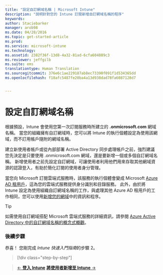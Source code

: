 ```yaml
---
title: "設定自訂網域名稱 | Microsoft Intune"
description: "說明針對您的 Intune 訂閱新增自訂網域名稱的程序"
keywords: 
author: Staciebarker
manager: arob98
ms.date: 04/28/2016
ms.topic: get-started-article
ms.prod: 
ms.service: microsoft-intune
ms.technology: 
ms.assetid: 2382f36f-13d8-4a32-81ad-6cfa604889c3
ms.reviewer: jeffgilb
ms.suite: ems
translationtype: Human Translation
ms.sourcegitcommit: 376e6c1ae229187ab8ec73390f091f1d534365dd
ms.openlocfilehash: f18afc5487fe20ba4a13d938dad78fa6087128d7


---
```



# 設定自訂網域名稱

根據預設，Intune 會使用您第一次訂閱服務時所建立的 **<domain>.onmicrosoft.com** 網域名稱。 當您的組織擁有自訂網域時，您可以將 Intune 的執行個體設定為使用該網域，而不訂用帳戶隨附的網域名稱。

建立新使用者帳戶或從內部部署 Active Directory 同步處理帳戶之前，強烈建議您先決定是只要使用 .onmicrosoft.com 網域，還是要新增一個或多個自訂網域名稱。 新增使用者之前先設定自訂網域，可讓使用者利用他們用來存取其他網域資源的認證登入，有助於簡化訂閱的使用者身分管理。

當您向 Microsoft 訂閱雲端式服務時，該服務的執行個體會變成 Microsoft [Azure AD 租用戶](http://technet.microsoft.com/library/jj573650.aspx#BKMK_WhatIsAnAzureADTenant)，這為您的雲端式服務提供身分識別和目錄服務。 此外，由於將 Intune 設定為使用組織自訂網域名稱的工作，與處理其他 Azure AD 租用戶的工作相同，您可以使用[新增您的網域](https://azure.microsoft.com/documentation/articles/active-directory-add-domain/)中的資訊和程序。

> [!TIP]
> 如需使用自訂網域搭配 Microsoft 雲端式服務的詳細資訊，請參閱 [Azure Active Directory 中的自訂網域名稱的概念式概觀](https://azure.microsoft.com/documentation/articles/active-directory-add-domain-concepts/)。

### 後續步驟
恭喜！ 您剛完成 *Intune 快速入門指南*的步驟 2。

>[!div class="step-by-step"]

>[&larr; **登入 Intune**](.\start-with-a-paid-subscription-to-microsoft-intune-step-1.md)     [**將使用者新增至 Intune** &rarr;](.\start-with-a-paid-subscription-to-microsoft-intune-step-3.md)  



<!--HONumber=Jul16_HO3-->


